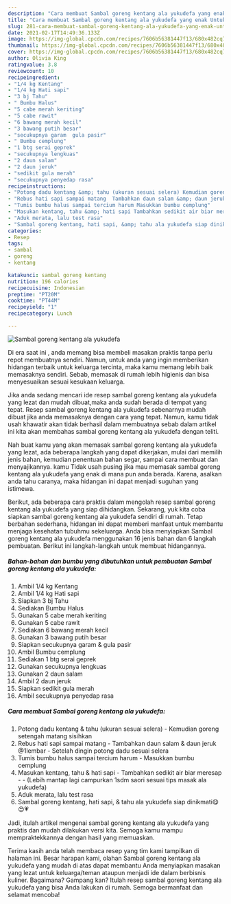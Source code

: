```yaml
---
description: "Cara membuat Sambal goreng kentang ala yukudefa yang enak Untuk Jualan"
title: "Cara membuat Sambal goreng kentang ala yukudefa yang enak Untuk Jualan"
slug: 281-cara-membuat-sambal-goreng-kentang-ala-yukudefa-yang-enak-untuk-jualan
date: 2021-02-17T14:49:36.133Z
image: https://img-global.cpcdn.com/recipes/7606b56381447f13/680x482cq70/sambal-goreng-kentang-ala-yukudefa-foto-resep-utama.jpg
thumbnail: https://img-global.cpcdn.com/recipes/7606b56381447f13/680x482cq70/sambal-goreng-kentang-ala-yukudefa-foto-resep-utama.jpg
cover: https://img-global.cpcdn.com/recipes/7606b56381447f13/680x482cq70/sambal-goreng-kentang-ala-yukudefa-foto-resep-utama.jpg
author: Olivia King
ratingvalue: 3.8
reviewcount: 10
recipeingredient:
- "1/4 kg Kentang"
- "1/4 kg Hati sapi"
- "3 bj Tahu"
- " Bumbu Halus"
- "5 cabe merah keriting"
- "5 cabe rawit"
- "6 bawang merah kecil"
- "3 bawang putih besar"
- "secukupnya garam  gula pasir"
- " Bumbu cemplung"
- "1 btg serai geprek"
- "secukupnya lengkuas"
- "2 daun salam"
- "2 daun jeruk"
- "sedikit gula merah"
- "secukupnya penyedap rasa"
recipeinstructions:
- "Potong dadu kentang &amp; tahu (ukuran sesuai selera) Kemudian goreng setengah matang sisihkan"
- "Rebus hati sapi sampai matang  Tambahkan daun salam &amp; daun jeruk @1lembar Setelah dingin potong dadu sesuai selera"
- "Tumis bumbu halus sampai tercium harum Masukkan bumbu cemplung"
- "Masukan kentang, tahu &amp; hati sapi Tambahkan sedikit air biar meresap  (Lebih mantap lagi campurkan 1sdm saori sesuai tips masak ala yukudefa)"
- "Aduk merata, lalu test rasa"
- "Sambal goreng kentang, hati sapi, &amp; tahu ala yukudefa siap dinikmati😋😍💗"
categories:
- Resep
tags:
- sambal
- goreng
- kentang

katakunci: sambal goreng kentang 
nutrition: 196 calories
recipecuisine: Indonesian
preptime: "PT20M"
cooktime: "PT44M"
recipeyield: "1"
recipecategory: Lunch

---
```



![Sambal goreng kentang ala yukudefa](https://img-global.cpcdn.com/recipes/7606b56381447f13/680x482cq70/sambal-goreng-kentang-ala-yukudefa-foto-resep-utama.jpg)

Di era  saat ini , anda memang bisa membeli masakan praktis tanpa perlu repot membuatnya sendiri. Namun, untuk anda yang ingin memberikan hidangan terbaik untuk keluarga tercinta, maka kamu memang lebih baik memasaknya sendiri. Sebab, memasak di rumah lebih higienis dan bisa menyesuaikan sesuai kesukaan keluarga.

Jika anda sedang mencari ide resep sambal goreng kentang ala yukudefa yang lezat dan mudah dibuat,maka anda sudah berada di tempat yang tepat. Resep sambal goreng kentang ala yukudefa  sebenarnya mudah dibuat jika anda memasaknya dengan cara yang tepat. Namun, kamu tidak usah khawatir akan tidak berhasil dalam membuatnya 
sebab dalam artikel ini kita akan membahas sambal goreng kentang ala yukudefa dengan teliti.  



Nah buat kamu yang akan memasak sambal goreng kentang ala yukudefa yang lezat, ada beberapa langkah yang dapat dikerjakan, mulai dari memilih jenis bahan, kemudian penentuan bahan segar, sampai cara membuat dan menyajikannya. kamu Tidak usah pusing jika mau memasak sambal goreng kentang ala yukudefa yang enak di mana pun anda berada. Karena, asalkan anda  tahu caranya, maka hidangan ini dapat menjadi suguhan yang istimewa.

Berikut, ada beberapa cara praktis  dalam mengolah resep sambal goreng kentang ala yukudefa yang siap dihidangkan. Sekarang, yuk kita coba siapkan sambal goreng kentang ala yukudefa sendiri di rumah. Tetap berbahan sederhana, hidangan ini dapat memberi manfaat untuk membantu menjaga kesehatan tubuhmu sekeluarga. Anda bisa menyiapkan Sambal goreng kentang ala yukudefa menggunakan 16 jenis bahan dan 6 langkah pembuatan. Berikut ini langkah-langkah untuk membuat hidangannya.

<!--inarticleads1-->

##### Bahan-bahan dan bumbu yang dibutuhkan untuk pembuatan Sambal goreng kentang ala yukudefa:

1. Ambil 1/4 kg Kentang
1. Ambil 1/4 kg Hati sapi
1. Siapkan 3 bj Tahu
1. Sediakan  Bumbu Halus
1. Gunakan 5 cabe merah keriting
1. Gunakan 5 cabe rawit
1. Sediakan 6 bawang merah kecil
1. Gunakan 3 bawang putih besar
1. Siapkan secukupnya garam &amp; gula pasir
1. Ambil  Bumbu cemplung
1. Sediakan 1 btg serai geprek
1. Gunakan secukupnya lengkuas
1. Gunakan 2 daun salam
1. Ambil 2 daun jeruk
1. Siapkan sedikit gula merah
1. Ambil secukupnya penyedap rasa




<!--inarticleads2-->

##### Cara membuat Sambal goreng kentang ala yukudefa:

1. Potong dadu kentang &amp; tahu (ukuran sesuai selera) - Kemudian goreng setengah matang sisihkan
1. Rebus hati sapi sampai matang  - Tambahkan daun salam &amp; daun jeruk @1lembar - Setelah dingin potong dadu sesuai selera
1. Tumis bumbu halus sampai tercium harum - Masukkan bumbu cemplung
1. Masukan kentang, tahu &amp; hati sapi - Tambahkan sedikit air biar meresap -  - (Lebih mantap lagi campurkan 1sdm saori sesuai tips masak ala yukudefa)
1. Aduk merata, lalu test rasa
1. Sambal goreng kentang, hati sapi, &amp; tahu ala yukudefa siap dinikmati😋😍💗




Jadi, itulah artikel mengenai  sambal goreng kentang ala yukudefa  yang praktis dan mudah dilakukan versi kita. Semoga kamu mampu mempraktekkannya dengan hasil yang memuaskan. 

Terima kasih anda telah membaca resep yang tim kami tampilkan di halaman ini. Besar harapan kami, olahan  Sambal goreng kentang ala yukudefa yang mudah di atas dapat membantu Anda menyiapkan masakan yang lezat untuk keluarga/teman ataupun menjadi ide dalam berbisnis kuliner. Bagaimana? Gampang kan? Itulah resep sambal goreng kentang ala yukudefa yang bisa Anda lakukan di rumah. Semoga bermanfaat dan selamat mencoba!

